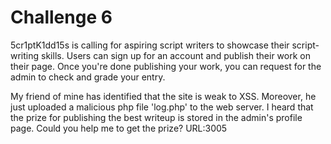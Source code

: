 # Challenge 6

5cr1ptK1dd15s is calling for aspiring script writers to showcase their script-writing skills. Users can sign up for an account and publish their work on their page. Once you're done publishing your work, you can request for the admin to check and grade your entry.

My friend of mine has identified that the site is weak to XSS. Moreover, he just uploaded a malicious php file 'log.php' to the web server. I heard that the prize for publishing the best writeup is stored in the admin's profile page. Could you help me to get the prize? URL:3005